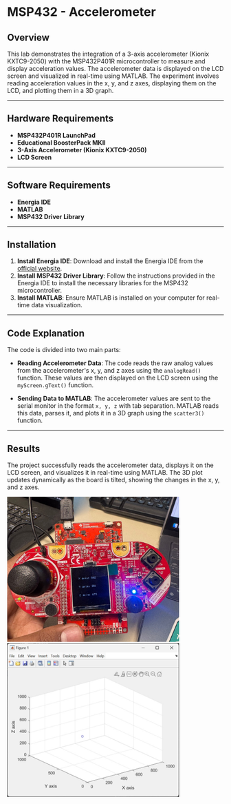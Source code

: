 # **MSP432 - Accelerometer**

## **Overview**
This lab demonstrates the integration of a 3-axis accelerometer (Kionix KXTC9-2050) with the MSP432P401R microcontroller to measure and display acceleration values. The accelerometer data is displayed on the LCD screen and visualized in real-time using MATLAB. The experiment involves reading acceleration values in the x, y, and z axes, displaying them on the LCD, and plotting them in a 3D graph.

---

## **Hardware Requirements**
- **MSP432P401R LaunchPad**
- **Educational BoosterPack MKII**
- **3-Axis Accelerometer (Kionix KXTC9-2050)**
- **LCD Screen**

---

## **Software Requirements**
- **Energia IDE**
- **MATLAB**
- **MSP432 Driver Library**

---

## **Installation**
1. **Install Energia IDE**: Download and install the Energia IDE from the [official website](http://energia.nu/download/).
2. **Install MSP432 Driver Library**: Follow the instructions provided in the Energia IDE to install the necessary libraries for the MSP432 microcontroller.
3. **Install MATLAB**: Ensure MATLAB is installed on your computer for real-time data visualization.

---

## **Code Explanation**
The code is divided into two main parts:

- **Reading Accelerometer Data**: The code reads the raw analog values from the accelerometer's x, y, and z axes using the `analogRead()` function. These values are then displayed on the LCD screen using the `myScreen.gText()` function.

- **Sending Data to MATLAB**: The accelerometer values are sent to the serial monitor in the format `x, y, z` with tab separation. MATLAB reads this data, parses it, and plots it in a 3D graph using the `scatter3()` function.

---

## **Results**
The project successfully reads the accelerometer data, displays it on the LCD screen, and visualizes it in real-time using MATLAB. The 3D plot updates dynamically as the board is tilted, showing the changes in the x, y, and z axes.

<img src="Output2.jpeg" alt="Output" width="400">
<br>
<img src="Output1.jpeg" alt="Output" width="400">

